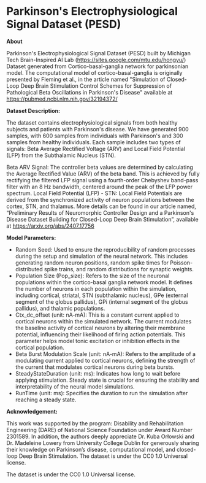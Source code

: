 # Parkinson's Electrophysiological Signal Dataset (PESD) 


**About**

Parkinson's Electrophysiological Signal Dataset (PESD) built by Michigan Tech Brain-Inspired AI Lab (https://sites.google.com/mtu.edu/hongyu/)
Dataset generated from Cortico-basal-ganglia network for parkinsonian model.
The computational model of cortico-basal-ganglia is originally presented by Fleming et al., in the article named "Simulation of Closed-Loop Deep Brain Stimulation Control Schemes for Suppression of Pathological Beta Oscillations in Parkinson's Disease" available at https://pubmed.ncbi.nlm.nih.gov/32194372/
 
**Dataset Description:**

The dataset contains electrophysiological signals from both healthy subjects and patients with Parkinson's disease. We have generated 900 samples, with 600 samples from individuals with Parkinson's and 300 samples from healthy individuals. Each sample includes two types of signals: Beta Average Rectified Voltage (ARV) and Local Field Potential (LFP) from the Subthalamic Nucleus (STN).

Beta ARV Signal: The controller beta values are determined by calculating the Average Rectified Value (ARV) of the beta band. This is achieved by fully rectifying the filtered LFP signal using a fourth-order Chebyshev band-pass filter with an 8 Hz bandwidth, centered around the peak of the LFP power spectrum.
Local Field Potential (LFP) - STN: Local Field Potentials are derived from the synchronized activity of neuron populations between the cortex, STN, and thalamus.
More details can be found in our article named, “Preliminary Results of Neuromorphic Controller Design and a Parkinson's Disease Dataset Building for Closed-Loop Deep Brain Stimulation”, available at https://arxiv.org/abs/2407.17756
 
**Model Parameters:**
- Random Seed: Used to ensure the reproducibility of random processes during the setup and simulation of the neural network. This includes generating random neuron positions, random spike times for Poisson-distributed spike trains, and random distributions for synaptic weights.
- Population Size (Pop_size): Refers to the size of the neuronal populations within the cortico-basal ganglia network model. It defines the number of neurons in each population within the simulation, including cortical, striatal, STN (subthalamic nucleus), GPe (external segment of the globus pallidus), GPi (internal segment of the globus pallidus), and thalamic populations.
- Ctx_dc_offset (unit: nA-mA): This is a constant current applied to cortical neurons within the simulated network. The current modulates the baseline activity of cortical neurons by altering their membrane potential, influencing their likelihood of firing action potentials. This parameter helps model tonic excitation or inhibition effects in the cortical population.
- Beta Burst Modulation Scale (unit: nA-mA): Refers to the amplitude of a modulating current applied to cortical neurons, defining the strength of the current that modulates cortical neurons during beta bursts.
- SteadyStateDuration (unit: ms): Indicates how long to wait before applying stimulation. Steady state is crucial for ensuring the stability and interpretability of the neural model simulations.
- RunTime (unit: ms): Specifies the duration to run the simulation after reaching a steady state.
 
**Acknowledgement:**

This work was supported by the program: Disability and Rehabilitation Engineering (DARE) of National Science Foundation under Award Number 2301589. In addition, the authors deeply appreciate Dr. Kuba Orłowski and Dr. Madeleine Lowery from University College Dublin for generously sharing their knowledge on Parkinson’s disease, computational model, and closed-loop Deep Brain Stimulation.
The dataset is under the CC0 1.0 Universal license.
 

The dataset is under the CC0 1.0 Universal license. 

